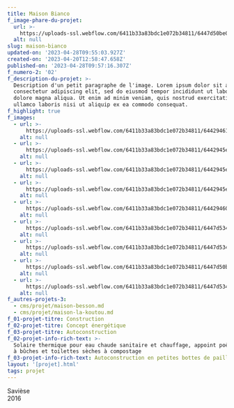 ```yaml
---
title: Maison Bianco
f_image-phare-du-projet:
  url: >-
    https://uploads-ssl.webflow.com/6411b33a83bdc1e072b34811/6447d50be07a0ad9b4e7967a_DSC04991.jpg
  alt: null
slug: maison-bianco
updated-on: '2023-04-28T09:55:03.927Z'
created-on: '2023-04-20T12:58:47.658Z'
published-on: '2023-04-28T09:57:16.307Z'
f_numero-2: '02'
f_description-du-projet: >-
  Description d'un petit paragraphe de l'image. Lorem ipsum dolor sit amet,
  consectetur adipiscing elit, sed do eiusmod tempor incididunt ut labore et
  dolore magna aliqua. Ut enim ad minim veniam, quis nostrud exercitation
  ullamco laboris nisi ut aliquip ex ea commodo consequat.
f_highlight: true
f_images:
  - url: >-
      https://uploads-ssl.webflow.com/6411b33a83bdc1e072b34811/644294610b1b811d139bb7d3_DSC05038.jpg
    alt: null
  - url: >-
      https://uploads-ssl.webflow.com/6411b33a83bdc1e072b34811/6442945e3f54b57a36c40b77_DSC05028.jpg
    alt: null
  - url: >-
      https://uploads-ssl.webflow.com/6411b33a83bdc1e072b34811/6442945e8a7ef8362e7a798e_DSC05012.jpg
    alt: null
  - url: >-
      https://uploads-ssl.webflow.com/6411b33a83bdc1e072b34811/6442945e11fabcb1b0ee251f_DSC05009.jpg
    alt: null
  - url: >-
      https://uploads-ssl.webflow.com/6411b33a83bdc1e072b34811/6442946049075852db59a743_DSC04989.jpg
    alt: null
  - url: >-
      https://uploads-ssl.webflow.com/6411b33a83bdc1e072b34811/6447d534e8a35202c8efd16f_1.jpg
    alt: null
  - url: >-
      https://uploads-ssl.webflow.com/6411b33a83bdc1e072b34811/6447d5347d6d876a6b006932_2.jpg
    alt: null
  - url: >-
      https://uploads-ssl.webflow.com/6411b33a83bdc1e072b34811/6447d50be07a0ad9b4e7967a_DSC04991.jpg
    alt: null
  - url: >-
      https://uploads-ssl.webflow.com/6411b33a83bdc1e072b34811/6447d534e58a48cc9216ffc9_DSC05039.jpg
    alt: null
f_autres-projets-3:
  - cms/projet/maison-besson.md
  - cms/projet/maison-la-koutou.md
f_01-projet-titre: Construction
f_02-projet-titre: Concept énergétique
f_03-projet-titre: Autoconstruction
f_02-projet-info-rich-text: >-
  Solaire thermique pour eau chaude sanitaire et chauffage, appoint poêle hydrau
  à bûches et toilettes sèches à compostage
f_03-projet-info-rich-text: Autoconstruction en petites bottes de paille de la région
layout: '[projet].html'
tags: projet
---
```


Savièse  
2016
